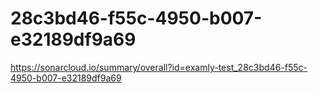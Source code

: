 # 28c3bd46-f55c-4950-b007-e32189df9a69
https://sonarcloud.io/summary/overall?id=examly-test_28c3bd46-f55c-4950-b007-e32189df9a69
